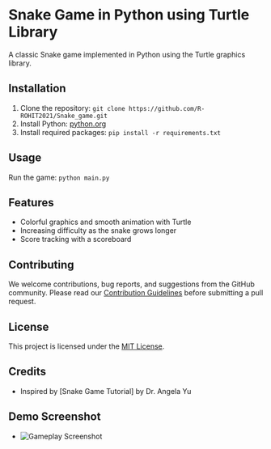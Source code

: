 # Snake Game in Python using Turtle Library

A classic Snake game implemented in Python using the Turtle graphics library.

## Installation
1. Clone the repository: `git clone https://github.com/R-ROHIT2021/Snake_game.git`
3. Install Python: [python.org](https://www.python.org/downloads/)
4. Install required packages: `pip install -r requirements.txt`

## Usage
Run the game: `python main.py`

## Features
- Colorful graphics and smooth animation with Turtle
- Increasing difficulty as the snake grows longer
- Score tracking with a scoreboard

## Contributing
We welcome contributions, bug reports, and suggestions from the GitHub community. Please read our [Contribution Guidelines](CONTRIBUTING.md) before submitting a pull request.

## License
This project is licensed under the [MIT License](LICENSE).

## Credits
- Inspired by [Snake Game Tutorial] by Dr. Angela Yu

## Demo Screenshot
- ![Gameplay Screenshot](<img width="443" alt="image" src="https://github.com/R-ROHIT2021/Snake_game/assets/85046343/4fbe6d35-3de0-42b3-a6c6-095ee7ff7d06">
)


